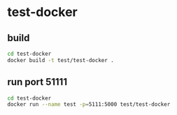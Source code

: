 # test-docker

## build

```bash
cd test-docker
docker build -t test/test-docker .
```

## run port 51111

```bash
cd test-docker
docker run --name test -p=5111:5000 test/test-docker
```
